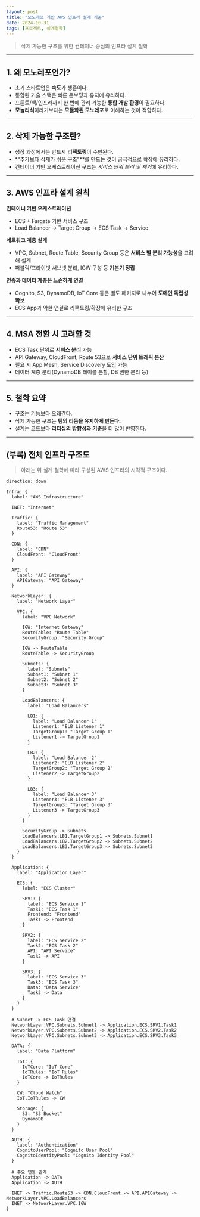 ```yaml
---
layout: post
title: "모노레포 기반 AWS 인프라 설계 기준"
date: 2024-10-31
tags: [프로젝트, 설계철학]
---
```


> 삭제 가능한 구조를 위한 컨테이너 중심의 인프라 설계 철학

---

## 1. 왜 모노레포인가?

- 초기 스타트업은 **속도**가 생존이다.
- 통합된 기술 스택은 빠른 온보딩과 유지에 유리하다.
- 프론트/백/인프라까지 한 번에 관리 가능한 **통합 개발 환경**이 필요하다.
- **모놀리식**이라기보다는 **모듈화된 모노레포**로 이해하는 것이 적합하다.

---

## 2. 삭제 가능한 구조란?

- 성장 과정에서는 반드시 **리팩토링**이 수반된다.
- *“추가보다 삭제가 쉬운 구조”**를 만드는 것이 궁극적으로 확장에 유리하다.
- 컨테이너 기반 오케스트레이션 구조는 *서비스 단위 분리 및 제거*에 유리하다.

---

## 3. AWS 인프라 설계 원칙

**컨테이너 기반 오케스트레이션**

- ECS + Fargate 기반 서비스 구조
- Load Balancer → Target Group → ECS Task → Service

**네트워크 계층 설계**

- VPC, Subnet, Route Table, Security Group 등은 **서비스 별 분리 가능성**을 고려해 설계
- 퍼블릭/프라이빗 서브넷 분리, IGW 구성 등 **기본기 정립**

**인증과 데이터 계층은 느슨하게 연결**

- Cognito, S3, DynamoDB, IoT Core 등은 별도 패키지로 나누어 **도메인 독립성 확보**
- ECS App과 약한 연결로 리팩토링/확장에 유리한 구조

---

## 4. MSA 전환 시 고려할 것

- ECS Task 단위로 **서비스 분리** 가능
- API Gateway, CloudFront, Route 53으로 **서비스 단위 트래픽 분산**
- 필요 시 App Mesh, Service Discovery 도입 가능
- 데이터 계층 분리(DynamoDB 테이블 분할, DB 권한 분리 등)

---

## 5. 철학 요약

- 구조는 기능보다 오래간다.
- 삭제 가능한 구조는 **팀의 리듬을 유지하게 만든다.**
- 설계는 코드보다 **리더십의 방향성과 기준**을 더 많이 반영한다.

---

## (부록) 전체 인프라 구조도

> 아래는 위 설계 철학에 따라 구성된 AWS 인프라의 시각적 구조이다.
> 

```d2
direction: down

Infra: {
  label: "AWS Infrastructure"

  INET: "Internet"

  Traffic: {
    label: "Traffic Management"
    Route53: "Route 53"
  }

  CDN: {
    label: "CDN"
    CloudFront: "CloudFront"
  }

  API: {
    label: "API Gateway"
    APIGateway: "API Gateway"
  }

  NetworkLayer: {
    label: "Network Layer"

    VPC: {
      label: "VPC Network"

      IGW: "Internet Gateway"
      RouteTable: "Route Table"
      SecurityGroup: "Security Group"

      IGW -> RouteTable
      RouteTable -> SecurityGroup

      Subnets: {
        label: "Subnets"
        Subnet1: "Subnet 1"
        Subnet2: "Subnet 2"
        Subnet3: "Subnet 3"
      }

      LoadBalancers: {
        label: "Load Balancers"

        LB1: {
          label: "Load Balancer 1"
          Listener1: "ELB Listener 1"
          TargetGroup1: "Target Group 1"
          Listener1 -> TargetGroup1
        }

        LB2: {
          label: "Load Balancer 2"
          Listener2: "ELB Listener 2"
          TargetGroup2: "Target Group 2"
          Listener2 -> TargetGroup2
        }

        LB3: {
          label: "Load Balancer 3"
          Listener3: "ELB Listener 3"
          TargetGroup3: "Target Group 3"
          Listener3 -> TargetGroup3
        }
      }

      SecurityGroup -> Subnets
      LoadBalancers.LB1.TargetGroup1 -> Subnets.Subnet1
      LoadBalancers.LB2.TargetGroup2 -> Subnets.Subnet2
      LoadBalancers.LB3.TargetGroup3 -> Subnets.Subnet3
    }
  }

  Application: {
    label: "Application Layer"

    ECS: {
      label: "ECS Cluster"

      SRV1: {
        label: "ECS Service 1"
        Task1: "ECS Task 1"
        Frontend: "Frontend"
        Task1 -> Frontend
      }

      SRV2: {
        label: "ECS Service 2"
        Task2: "ECS Task 2"
        API: "API Service"
        Task2 -> API
      }

      SRV3: {
        label: "ECS Service 3"
        Task3: "ECS Task 3"
        Data: "Data Service"
        Task3 -> Data
      }
    }
  }

  # Subnet -> ECS Task 연결
  NetworkLayer.VPC.Subnets.Subnet1 -> Application.ECS.SRV1.Task1
  NetworkLayer.VPC.Subnets.Subnet2 -> Application.ECS.SRV2.Task2
  NetworkLayer.VPC.Subnets.Subnet3 -> Application.ECS.SRV3.Task3

  DATA: {
    label: "Data Platform"

    IoT: {
      IoTCore: "IoT Core"
      IoTRules: "IoT Rules"
      IoTCore -> IoTRules
    }

    CW: "Cloud Watch"
    IoT.IoTRules -> CW

    Storage: {
      S3: "S3 Bucket"
      DynamoDB
    }
  }

  AUTH: {
    label: "Authentication"
    CognitoUserPool: "Cognito User Pool"
    CognitoIdentityPool: "Cognito Identity Pool"
  }

  # 주요 연동 관계
  Application -> DATA
  Application -> AUTH

  INET -> Traffic.Route53 -> CDN.CloudFront -> API.APIGateway -> NetworkLayer.VPC.LoadBalancers
  INET -> NetworkLayer.VPC.IGW
}
```